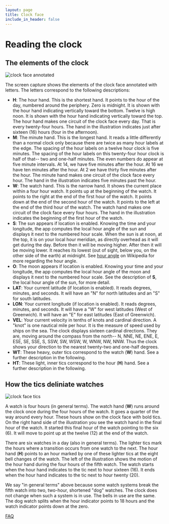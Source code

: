 ```yaml
---
layout: page
title: Clock face
include_in_header: false
---
```


# Reading the clock

## The elements of the clock

![clock face annotated](/assets/screenshot/face_annot.jpeg)

The screen capture shows the elements of the clock face annotated with letters.
The letters correspond to the following descriptions:
- **H**: The hour hand. This is the shortest hand. It points to the hour of the
  day, numbered around the periphery. Zero is midnight. It is shown with the
  hour hand indicating vertically toward the
  bottom. Twelve is high noon. It is shown with the hour hand indicating
  vertically toward the top.
  The hour hand makes one circuit of the clock face every day. That is every
  twenty-four hours.
  The hand in the illustration indicates just after sixteen (16) hours
  (four in the afternoon).
- **M**: The minute hand. This is the longest hand. It reads a little differently
  than a normal clock only because there are twice as many hour labels at the
  edge. The spacing of the hour labels on a twelve hour clock is five minutes.
  The spacing of the hour labels on this twenty-four hour clock is half of
  that-- two and one-half minutes. The even numbers do appear at five minute
  intervals. At 14, we have five minutes after the hour. At 16 we have ten
  minutes after the hour. At 2 we have thirty five minutes after the hour.
  The minute hand makes one circuit of the clock face every hour.
  The hand in the illustration indicates five minutes past the hour.
- **W**: The watch hand. This is the narrow hand. It shows the current place
  within a four hour watch. It points up at the beginning of the
  watch. It points to the right at the end of the first hour of the watch. It points
  down at the end of the second hour of the watch. It points to the left at
  the end of the third hour of the watch.
  The watch hand makes one circuit of the clock face every four hours.
  The hand in the illustration indicates the beginning of the first hour of
  the watch.
- **S**: The sun appears if location is enabled. Knowing the time and your longitude,
  the app computes the local hour angle of the sun and displays it next to the numbered
  hour scale. When the sun is at noon, at the top, it is on your local hour
  meridian, as directly overhead as it will get during the day.
  Before then it will be moving higher. After then it will be moving lower.
  It reaches its lowest (out of sight, below you, on the other side of the
  earth) at midnight.
  See [hour angle](https://en.wikipedia.org/wiki/Hour_angle) on Wikipedia
  for more regarding the hour angle.
- **O**: The moon appears if location is enabled. Knowing your time and your longitude,
  the app computes the local hour angle of the moon and displays it next to the
  numbered hour scale. See the description of **S**, the local hour angle of the
  sun, for more detail.
- **LAT**: Your current latitude (if location is enabled). It reads degrees,
  minutes, and seconds. It will have an "N" for north latitudes and an "S"
  for south latitudes.
- **LON**: Your current longitude (if location is enabled). It reads degrees,
  minutes, and seconds. It will have a "W" for west latitudes (West of
  Greenwich). It will have an "E" for east latitudes (East of Greenwich).
- **VEL**: Your current velocity in tenths of knots and cardinal direction.
  A "knot" is one nautical
  mile per hour. It is the measure of speed used by ships on the sea.
  The clock displays sixteen cardinal directions. They are, moving around
  the compass from the north-- N, NNE, NE, ENE, E, ESE, SE, SSE, S, SSW, SW,
  WSW, W, WNW, NW, NNW. Thus the clock shows your direction to the nearest
  twenty-two and one-half degrees.
- **WT**: These heavy, outer tics correspond to the watch (**W**) hand. See a
  further description in the following.
- **HT**: These light, inner tics correspond to the hour (**H**) hand. See a
  further description in the following.

## How the tics deliniate watches

![clock face tics](/assets/screenshot/face_annot_dog_pair.png)

A watch is four hours (in general terms). The watch hand (**W**) runs around
the clock once during the four hours of the watch. It goes a quarter of the
way around every hour. These hours show on the clock face with bold tics. On
the right hand side of the illustration you see the watch hand in the final
hour of the watch. It started this final hour of the watch pointing to the six (6).
It will move to point up at the twelve (12) at the end of the watch.

There are six watches in a day (also in general terms). The lighter tics mark
the hours where a transition occurs from one watch to the next. The hour hand
(**H**) points to an hour marked by one of these lighter tics at the eight bell
changes of the watch. The left of the illustration shows the motion of the hour hand
during the four hours of the fifth watch. The watch starts when the hour hand
indicates to the tic next to hour sixteen (16).
It ends when the hour hand indicates to the tic next to hour twenty (20).

We say "in general terms" above because some watch systems break the fifth
watch into two, two-hour, shortened "dog" watches. The clock does not change
when such a system is in use. The bells in use are the same. The dog watch
splits when the hour indicator points to 18 hours and the watch indicator
points down at the zero.

[FAQ](/faq)
